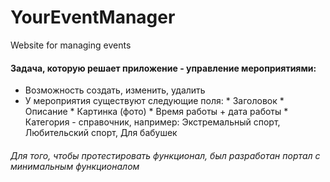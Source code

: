 # YourEventManager

Website for managing events

#### Задача, которую решает приложение - управление мероприятиями:
- Возможность создать, изменить, удалить 
- У мероприятия существуют следующие поля:
		* Заголовок
		* Описание
		* Картинка (фото)
		* Время работы + дата работы
		* Категория - справочник, например: Экстремальный спорт, Любительский спорт, Для бабушек

###### Для того, чтобы протестировать функционал, был разработан портал с минимальным функционалом
